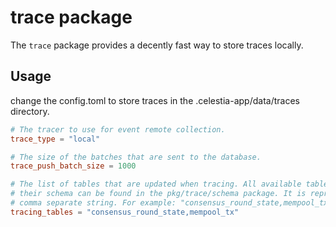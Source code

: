 # trace package

The `trace` package provides a decently fast way to store traces locally.

## Usage

change the config.toml to store traces in the .celestia-app/data/traces
directory.

```toml
# The tracer to use for event remote collection.
trace_type = "local"

# The size of the batches that are sent to the database.
trace_push_batch_size = 1000

# The list of tables that are updated when tracing. All available tables and
# their schema can be found in the pkg/trace/schema package. It is represented as a
# comma separate string. For example: "consensus_round_state,mempool_tx".
tracing_tables = "consensus_round_state,mempool_tx"
```
